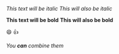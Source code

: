 _This text will be italic_
_This will also be italic_

**This text will be bold**
**This will also be bold**

:smile:
:+1:

_You **can** combine them_
